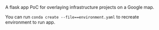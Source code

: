 A flask app PoC for overlaying infrastructure projects on a Google map.

You can run `conda create --file==environment.yaml` to recreate environment to run app.
